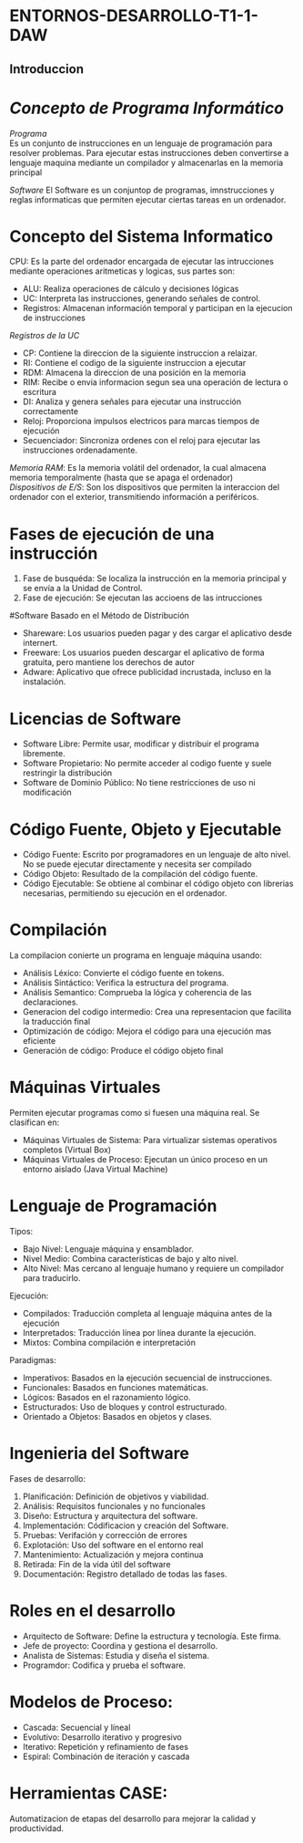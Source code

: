 # ENTORNOS-DESARROLLO-T1-1-DAW
## Introduccion
# *Concepto de Programa Informático*
*Programa*  
Es un conjunto de instrucciones en un lenguaje de programación para resolver problemas.
Para ejecutar estas instrucciones deben convertirse a lenguaje maquina mediante un compilador y almacenarlas en la memoria principal

*Software*
El Software es un conjuntop de programas, imnstrucciones y reglas informaticas que permiten ejecutar ciertas tareas en un ordenador.

# Concepto del Sistema Informatico  
CPU: Es la parte del ordenador encargada de ejecutar las intrucciones mediante operaciones aritmeticas y logicas, sus partes son:
  - ALU: Realiza operaciones de cálculo y decisiones lógicas
  - UC: Interpreta las instrucciones, generando señales de control.
  - Registros: Almacenan información temporal y participan en la ejecucion de instrucciones

*Registros de la UC*
  - CP: Contiene la direccion de la siguiente instruccion a relaizar. 
  - RI: Contiene el codigo de la siguiente instruccion a ejecutar
  - RDM: Almacena la direccion de una posición en la memoria
  - RIM: Recibe o envia informacion segun sea una operación de lectura o escritura
  - DI: Analiza y genera señales para ejecutar una instrucción correctamente
  - Reloj: Proporciona impulsos electricos para marcas tiempos de ejecución
  - Secuenciador: Sincroniza ordenes con el reloj para ejecutar las instrucciones ordenadamente.

*Memoria RAM*: Es la memoria volátil del ordenador, la cual almacena memoria temporalmente (hasta que se apaga el ordenador)  
*Dispositivos de E/S*: Son los dispositivos que permiten la interaccion del ordenador con el exterior, transmitiendo información a periféricos.

# Fases de ejecución de una instrucción 
1. Fase de busquéda: Se localiza la instrucción en la memoria principal y se envía a la Unidad de Control.
2. Fase de ejecución: Se ejecutan las accioens de las intrucciones

#Software Basado en el Método de Distribución  
  - Shareware: Los usuarios pueden pagar y des cargar el aplicativo desde internert.
  - Freeware: Los usuarios pueden descargar el aplicativo de forma gratuita, pero mantiene los derechos de autor
  - Adware: Aplicativo que ofrece publicidad incrustada, incluso en la instalación.

# Licencias de Software  
  - Software Libre: Permite usar, modificar y distribuir el programa libremente.
  - Software Propietario: No permite acceder al codigo fuente y suele restringir la distribución
  - Software de Dominio Público: No tiene restricciones de uso ni modificación

# Código Fuente, Objeto y Ejecutable 
  - Código Fuente: Escrito por programadores en un lenguaje de alto nivel. No se puede ejecutar directamente y necesita ser compilado
  - Código Objeto: Resultado de la compilación del código fuente.
  - Código Ejecutable: Se obtiene al combinar el código objeto con librerias necesarias, permitiendo su ejecución en el ordenador.

# Compilación 
La compilacion conierte un programa en lenguaje máquina usando:
  - Análisis Léxico: Convierte el código fuente en tokens.
  - Análisis Sintáctico: Verifica la estructura del programa.
  - Análisis Semantico: Comprueba la lógica y coherencia de las declaraciones.
  - Generacion del codigo intermedio: Crea una representacion que facilita la traducción final 
  - Optimización de código: Mejora el código para una ejecución mas eficiente
  - Generación de código: Produce el código objeto final 

# Máquinas Virtuales
Permiten ejecutar programas como si fuesen una máquina real. Se clasifican en: 
  - Máquinas Virtuales de Sistema: Para virtualizar sistemas operativos completos (Virtual Box)
  - Máquinas Virtuales de Proceso: Ejecutan un único proceso en un entorno aislado (Java Virtual Machine)

# Lenguaje de Programación
Tipos:
  - Bajo Nivel: Lenguaje máquina y ensamblador.
  - Nivel Medio: Combina características de bajo y alto nivel.
  - Alto Nivel: Mas cercano al lenguaje humano y requiere un compilador para traducirlo.

Ejecución:
  - Compilados: Traducción completa al lenguaje máquina antes de la ejecución
  - Interpretados: Traducción línea por línea durante la ejecución.
  - Mixtos: Combina compilación e interpretación

Paradigmas: 
  - Imperativos: Basados en la ejecución secuencial de instrucciones.
  - Funcionales: Basados en funciones matemáticas.
  - Lógicos: Basados en el razonamiento lógico.
  - Estructurados: Uso de bloques y control estructurado.
  - Orientado a Objetos: Basados en objetos y clases.

# Ingenieria del Software
Fases de desarrollo:
  1. Planificación: Definición de objetivos y viabilidad.
  2. Análisis: Requisitos funcionales y no funcionales
  3. Diseño: Estructura y arquitectura del software.
  4. Implementación: Códificacion y creación del Software.
  5. Pruebas: Verifación y corrección de errores
  6. Explotación: Uso del software en el entorno real
  7. Mantenimiento: Actualización y mejora continua
  8. Retirada: Fin de la vida útil del software
  9. Documentación: Registro detallado de todas las fases.

# Roles en el desarrollo
  - Arquitecto de Software: Define la estructura y tecnología. Este firma.
  - Jefe de proyecto: Coordina y gestiona el desarrollo.
  - Analista de Sistemas: Estudia y diseña el sistema.
  - Programdor: Codifica y prueba el software.

# Modelos de Proceso: 
  - Cascada: Secuencial y líneal 
  - Evolutivo: Desarrollo iterativo y progresivo
  - Iterativo: Repetición y refinamiento de fases
  - Espiral: Combinación de iteración y cascada

# Herramientas CASE: 
Automatizacion de etapas del desarrollo para mejorar la calidad y productividad.
